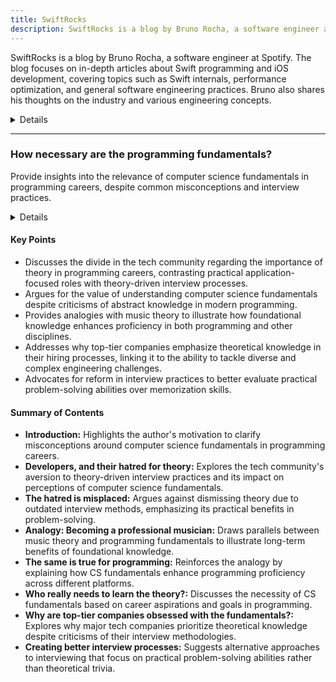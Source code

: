 ```yaml
---
title: SwiftRocks
description: SwiftRocks is a blog by Bruno Rocha, a software engineer at Spotify. The blog focuses on in-depth articles about Swift programming and iOS development, covering topics such as Swift internals, performance optimization, and general software engineering practices. Bruno also shares his thoughts on the industry and various engineering concepts.
---
```


SwiftRocks is a blog by Bruno Rocha, a software engineer at Spotify. The blog focuses on in-depth articles about Swift programming and iOS development, covering topics such as Swift internals, performance optimization, and general software engineering practices. Bruno also shares his thoughts on the industry and various engineering concepts.

<details>
**URL:** https://swiftrocks.com

**Authors:** `Bruno Rocha`

**Complexity Levels:**
   - **Beginner:** 15%
   - **Intermediate:** 45%
   - **Advanced:** 40%

**Frequency of Posting:** Weekly

**Types of Content:**
   - **Articles:** 70% (In-depth articles and best practices)
   - **Tutorials:** 20% (Step-by-step guides and practical examples)
   - **Opinion Pieces:** 10% (Thoughts on industry and software engineering)

**Additional Features:**
   - **Newsletter:** Available for regular updates and news.
   - **Book Recommendations:** Curated list of recommended software engineering books.
</details>

<LinkCard title="Visit SwiftRocks" href="https://swiftrocks.com" />

---

### How necessary are the programming fundamentals?

Provide insights into the relevance of computer science fundamentals in programming careers, despite common misconceptions and interview practices.

<details>

**URL:** https://swiftrocks.com/how-necessary-are-the-programming-fundamentals

**Published:** 18 May 2021  
**Last Updated:** 05 Nov 2023

**Authors:** Bruno

**Tags:**  
`computer science fundamentals`, `programming careers`, `interview practices`, `software engineering`

</details>

#### Key Points
- Discusses the divide in the tech community regarding the importance of theory in programming careers, contrasting practical application-focused roles with theory-driven interview processes.
- Argues for the value of understanding computer science fundamentals despite criticisms of abstract knowledge in modern programming.
- Provides analogies with music theory to illustrate how foundational knowledge enhances proficiency in both programming and other disciplines.
- Addresses why top-tier companies emphasize theoretical knowledge in their hiring processes, linking it to the ability to tackle diverse and complex engineering challenges.
- Advocates for reform in interview practices to better evaluate practical problem-solving abilities over memorization skills.

#### Summary of Contents
- **Introduction:** Highlights the author's motivation to clarify misconceptions around computer science fundamentals in programming careers.
- **Developers, and their hatred for theory:** Explores the tech community's aversion to theory-driven interview practices and its impact on perceptions of computer science fundamentals.
- **The hatred is misplaced:** Argues against dismissing theory due to outdated interview methods, emphasizing its practical benefits in problem-solving.
- **Analogy: Becoming a professional musician:** Draws parallels between music theory and programming fundamentals to illustrate long-term benefits of foundational knowledge.
- **The same is true for programming:** Reinforces the analogy by explaining how CS fundamentals enhance programming proficiency across different platforms.
- **Who really needs to learn the theory?:** Discusses the necessity of CS fundamentals based on career aspirations and goals in programming.
- **Why are top-tier companies obsessed with the fundamentals?:** Explores why major tech companies prioritize theoretical knowledge despite criticisms of their interview methodologies.
- **Creating better interview processes:** Suggests alternative approaches to interviewing that focus on practical problem-solving abilities rather than theoretical trivia.

<LinkCard title="Read Full Article" href="https://swiftrocks.com/how-necessary-are-the-programming-fundamentals" />

